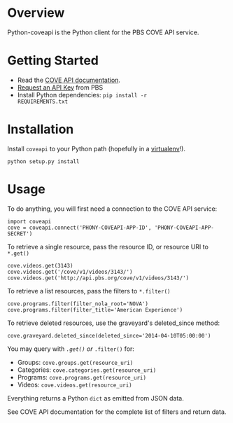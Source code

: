 # Overview

Python-coveapi is the Python client for the PBS COVE API service.


# Getting Started

* Read the [COVE API documentation](http://projects.pbs.org/confluence/x/1IlGAQ).
* [Request an API Key](http://open.pbs.org/pbs-api-key-request/) from PBS
* Install Python dependencies: <code>pip install -r REQUIREMENTS.txt</code>


# Installation

Install <code>coveapi</code> to your Python path (hopefully in a [virtualenv](http://www.virtualenv.org/)!).

    python setup.py install
    
    
# Usage

To do anything, you will first need a connection to the COVE API service:

    import coveapi
    cove = coveapi.connect('PHONY-COVEAPI-APP-ID', 'PHONY-COVEAPI-APP-SECRET')

To retrieve a single resource, pass the resource ID, or resource URI to <code>*.get()</code>

    cove.videos.get(3143)
    cove.videos.get('/cove/v1/videos/3143/')
    cove.videos.get('http://api.pbs.org/cove/v1/videos/3143/')
    

To retrieve a list resources, pass the filters to <code>*.filter()</code>

    cove.programs.filter(filter_nola_root='NOVA')
    cove.programs.filter(filter_title='American Experience')
    
To retrieve deleted resources, use the graveyard's deleted_since method:

    cove.graveyard.deleted_since(deleted_since='2014-04-10T05:00:00')

You may query with <code>*.get()</code> or <code>*.filter()</code> for:

* Groups: <code>cove.groups.get(resource_uri)</code>
* Categories: <code>cove.categories.get(resource_uri)</code>
* Programs: <code>cove.programs.get(resource_uri)</code>
* Videos: <code>cove.videos.get(resource_uri)</code>
    
Everything returns a Python <code>dict</code> as emitted from JSON data.  

See COVE API documentation for the complete list of filters and return data.
